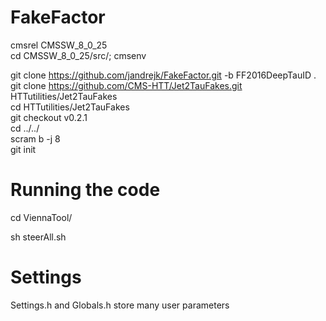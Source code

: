 # FakeFactor  

cmsrel CMSSW_8_0_25  
cd CMSSW_8_0_25/src/; cmsenv  

git clone https://github.com/jandrejk/FakeFactor.git -b FF2016DeepTauID .
git clone https://github.com/CMS-HTT/Jet2TauFakes.git HTTutilities/Jet2TauFakes  
cd HTTutilities/Jet2TauFakes  
git checkout v0.2.1  
cd ../../  
scram b -j 8  
git init  



# Running the code 

cd ViennaTool/ 

sh steerAll.sh 

# Settings 

Settings.h and Globals.h store many user parameters
